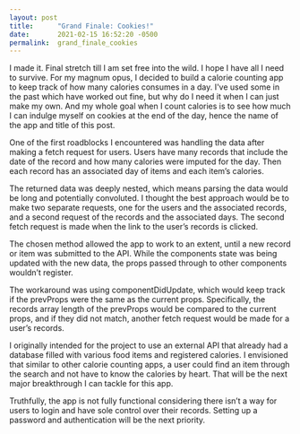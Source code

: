 ```yaml
---
layout: post
title:      "Grand Finale: Cookies!"
date:       2021-02-15 16:52:20 -0500
permalink:  grand_finale_cookies
---
```


I made it. Final stretch till I am set free into the wild. I hope I have all I need to survive. For my magnum opus, I decided to build a calorie counting app to keep track of how many calories consumes in a day. I've used some in the past which have worked out fine, but why do I need it when I can just make my own. And my whole goal when I count calories is to see how much I can indulge myself on cookies at the end of the day, hence the name of the app and title of this post.

One of the first roadblocks I encountered was handling the data after making a fetch request for users. Users have many records that include the date of the record and how many calories were imputed for the day. Then each record has an associated day of items and each item’s calories. 

The returned data was deeply nested, which means parsing the data would be long and potentially convoluted. I thought the best approach would be to make two separate requests, one for the users and the associated records, and a second request of the records and the associated days. The second fetch request is made when the link to the user’s records is clicked.

The chosen method allowed the app to work to an extent, until a new record or item was submitted to the API. While the components state was being updated with the new data, the props passed through to other components wouldn’t register. 

The workaround was using componentDidUpdate, which would keep track if the prevProps were the same as the current props. Specifically, the records array length of the prevProps would be compared to the current props, and if they did not match, another fetch request would be made for a user’s records.

I originally intended for the project to use an external API that already had a database filled with various food items and registered calories. I envisioned that similar to other calorie counting apps, a user could find an item through the search and not have to know the calories by heart. That will be the next major breakthrough I can tackle for this app.

Truthfully, the app is not fully functional considering there isn’t a way for users to login and have sole control over their records. Setting up a password and authentication will be the next priority.

